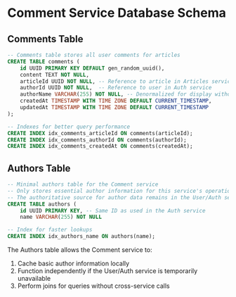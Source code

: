 # Comment Service Database Schema

## Comments Table

```sql
-- Comments table stores all user comments for articles
CREATE TABLE comments (
    id UUID PRIMARY KEY DEFAULT gen_random_uuid(),
    content TEXT NOT NULL,
    articleId UUID NOT NULL, -- Reference to article in Articles service
    authorId UUID NOT NULL,  -- Reference to user in Auth service
    authorName VARCHAR(255) NOT NULL, -- Denormalized for display without querying User service
    createdAt TIMESTAMP WITH TIME ZONE DEFAULT CURRENT_TIMESTAMP,
    updatedAt TIMESTAMP WITH TIME ZONE DEFAULT CURRENT_TIMESTAMP
);

-- Indexes for better query performance
CREATE INDEX idx_comments_articleId ON comments(articleId);
CREATE INDEX idx_comments_authorId ON comments(authorId);
CREATE INDEX idx_comments_createdAt ON comments(createdAt);
```

## Authors Table

```sql
-- Minimal authors table for the Comment service
-- Only stores essential author information for this service's operation
-- The authoritative source for author data remains in the User/Auth service
CREATE TABLE authors (
    id UUID PRIMARY KEY, -- Same ID as used in the Auth service
    name VARCHAR(255) NOT NULL

-- Index for faster lookups
CREATE INDEX idx_authors_name ON authors(name);
```

The Authors table allows the Comment service to:
1. Cache basic author information locally
2. Function independently if the User/Auth service is temporarily unavailable
3. Perform joins for queries without cross-service calls
